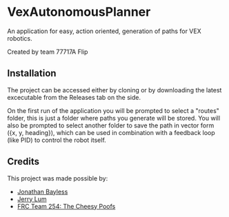 # VexAutonomousPlanner

An application for easy, action oriented, generation of paths for VEX robotics.

Created by team 77717A Flip

## Installation
The project can be accessed either by cloning or by downloading the latest excecutable from the Releases tab on the side.

On the first run of the application you will be prompted to select a "routes" folder, this is just a folder where paths you generate will be stored. You will also be prompted to select another folder to save the path in vector form ({x, y, heading}), which can be used in combination with a feedback loop (like PID) to control the robot itself.

## Credits
This project was made possible by:

- [Jonathan Bayless](https://github.com/baylessj/robotsquiggles)
- [Jerry Lum](https://github.com/Jerrylum/path.jerryio)
- [FRC Team 254: The Cheesy Poofs](https://www.youtube.com/watch?v=8319J1BEHwM)

